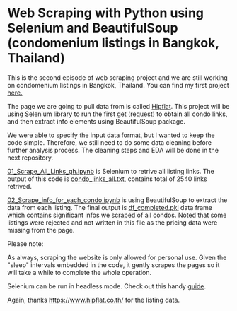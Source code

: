# Web Scraping with Python using Selenium and BeautifulSoup (condomenium listings in Bangkok, Thailand)

This is the second episode of web scraping project and we are still working on condomenium listings in Bangkok, Thailand. You can find my first project [here.](https://github.com/ekapope/Baania-webscraping)

The page we are going to pull data from is called [Hipflat](https://www.hipflat.co.th/). This project will be using Selenium library to run the first get (request) to obtain all condo links, and then extract info elements using BeautifulSoup package.

We were able to specify the input data format, but I wanted to keep the code simple. Therefore, we still need to do some data cleaning before further analysis process. The cleaning steps and EDA will be done in the next repository.


[01_Scrape_All_Links_gh.ipynb](https://github.com/ekapope/web-scraping-using-selenium-and-bs4/blob/master/01_Scrape_All_Links_gh.ipynb) is Selenium to retrive all listing links. The output of this code is [condo_links_all.txt](https://github.com/ekapope/web-scraping-using-selenium-and-bs4/blob/master/condo_links_all.txt), contains total of 2540 links retrived.

[02_Scrape_info_for_each_condo.ipynb](https://github.com/ekapope/web-scraping-using-selenium-and-bs4/blob/master/02_Scrape_info_for_each_condo.ipynb) is using BeautifulSoup to extract the data from each listing. The final output is [df_completed.pkl](https://github.com/ekapope/web-scraping-using-selenium-and-bs4/blob/master/df_completed.pkl) data frame which contains significant infos we scraped of all condos. Noted that some listings were rejected and not written in this file as the pricing data were missing from the page.

Please note:

As always, scraping the website is only allowed for personal use. Given the "sleep" intervals embedded in the code, it gently scrapes the pages so it will take a while to complete the whole operation.

Selenium can be run in headless mode. Check out this handy [guide](https://medium.com/@pyzzled/running-headless-chrome-with-selenium-in-python-3f42d1f5ff1d).

Again, thanks https://www.hipflat.co.th/ for the listing data.
